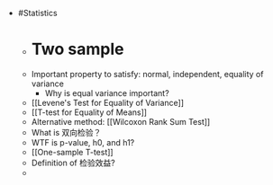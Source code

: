 - #Statistics
	- # Two sample
	- Important property to satisfy: normal, independent, equality of variance
		- Why is equal variance important?
	- [[Levene's Test for Equality of Variance]]
	- [[T-test for Equality of Means]]
	- Alternative method: [[Wilcoxon Rank Sum Test]]
	- What is 双向检验？
	- WTF is p-value, h0, and h1?
	- [[One-sample T-test]]
	- Definition of 检验效益?
	-